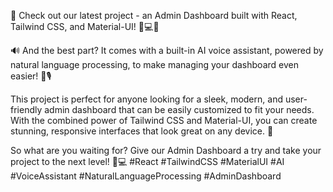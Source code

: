 🚀 Check out our latest project - an Admin Dashboard built with React, Tailwind CSS, and Material-UI! 🎨💻🚀

🔊 And the best part? It comes with a built-in AI voice assistant, powered by natural language processing, to make managing your dashboard even easier! 🤖🎙️

This project is perfect for anyone looking for a sleek, modern, and user-friendly admin dashboard that can be easily customized to fit your needs. With the combined power of Tailwind CSS and Material-UI, you can create stunning, responsive interfaces that look great on any device. 🌟

So what are you waiting for? Give our Admin Dashboard a try and take your project to the next level! 🚀💻 #React #TailwindCSS #MaterialUI #AI #VoiceAssistant #NaturalLanguageProcessing #AdminDashboard

